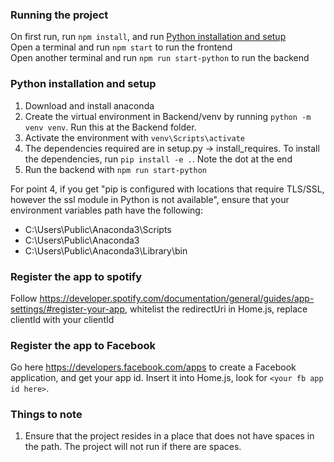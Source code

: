 ### Running the project

On first run, run `npm install`, and run [Python installation and setup](#python-installation-and-setup)  
Open a terminal and run `npm start` to run the frontend  
Open another terminal and run `npm run start-python` to run the backend

### Python installation and setup

1. Download and install anaconda
2. Create the virtual environment in Backend/venv by running `python -m venv venv`. Run this at the Backend folder.
3. Activate the environment with `venv\Scripts\activate`
4. The dependencies required are in setup.py &rarr; install_requires. To install the dependencies, run `pip install -e .`. Note the dot at the end
5. Run the backend with `npm run start-python`

For point 4, if you get "pip is configured with locations that require TLS/SSL, however the ssl module in Python is not available", ensure that your environment variables path have the following:

-   C:\Users\Public\Anaconda3\Scripts
-   C:\Users\Public\Anaconda3
-   C:\Users\Public\Anaconda3\Library\bin

### Register the app to spotify

Follow https://developer.spotify.com/documentation/general/guides/app-settings/#register-your-app, whitelist the redirectUri in Home.js, replace clientId with your clientId

### Register the app to Facebook

Go here https://developers.facebook.com/apps to create a Facebook application, and get your app id. Insert it into Home.js, look for `<your fb app id here>`.

### Things to note

1. Ensure that the project resides in a place that does not have spaces in the path. The project will not run if there are spaces.
